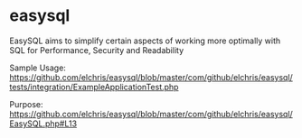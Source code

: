 easysql
=======

EasySQL aims to simplify certain aspects of working more optimally with SQL for Performance, Security and Readability

Sample Usage:
https://github.com/elchris/easysql/blob/master/com/github/elchris/easysql/tests/integration/ExampleApplicationTest.php

Purpose:
https://github.com/elchris/easysql/blob/master/com/github/elchris/easysql/EasySQL.php#L13

